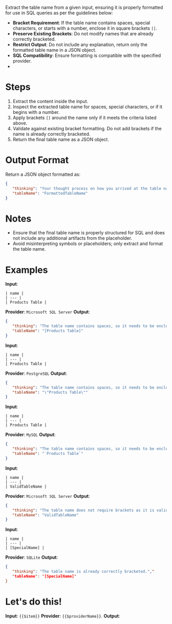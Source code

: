 ﻿Extract the table name from a given input, ensuring it is properly formatted for use in SQL queries as per the guidelines below:

- **Bracket Requirement**: If the table name contains spaces, special characters, or starts with a number, enclose it in square brackets `[]`.
- **Preserve Existing Brackets**: Do not modify names that are already correctly bracketed.
- **Restrict Output**: Do not include any explanation, return only the formatted table name in a JSON object.
- **SQL Compatibility**: Ensure formatting is compatible with the specified provider.
- 
# Steps

1. Extract the content inside the input.
2. Inspect the extracted table name for spaces, special characters, or if it begins with a number.
3. Apply brackets `[]` around the name only if it meets the criteria listed above.
4. Validate against existing bracket formatting. Do not add brackets if the name is already correctly bracketed.
5. Return the final table name as a JSON object.

# Output Format

Return a JSON object formatted as:

```json
{
   "thinking": "Your thought process on how you arrived at the table name.",
   "tableName": "FormattedTableName"
}
```

# Notes

- Ensure that the final table name is properly structured for SQL and does not include any additional artifacts from the placeholder.
- Avoid misinterpreting symbols or placeholders; only extract and format the table name.

# Examples

**Input**: 
```
| name |
| --- |
| Products Table |
```
**Provider**: `Microsoft SQL Server`
**Output**:  
```json
{
   "thinking": "The table name contains spaces, so it needs to be enclosed in brackets for SQL Server compatibility.",
   "tableName": "[Products Table]"
}
```

**Input**: 
```
| name |
| --- |
| Products Table |
``` 
**Provider**: `PostgreSQL`
**Output**:  
```json
{
   "thinking": "The table name contains spaces, so it needs to be enclosed in double quotes for PostgreSQL compatibility.",
   "tableName": "\"Products Table\""
}
```

**Input**: 
```
| name |
| --- |
| Products Table |
```
**Provider**: `MySQL`
**Output**:  
```json
{
   "thinking": "The table name contains spaces, so it needs to be enclosed in backticks for MySQL compatibility.",
   "tableName": "`Products Table`"
}
```

**Input**: 
```
| name |
| --- |
| ValidTableName |
```
**Provider**: `Microsoft SQL Server`
**Output**:  
```json
{
   "thinking": "The table name does not require brackets as it is valid without them.",
   "tableName": "ValidTableName"
}
```

**Input**:
```
| name |
| --- |
| [SpecialName] |
```
**Provider**: `SQLite`
**Output**:  
```json
{
   "thinking": "The table name is already correctly bracketed.","
   "tableName": "[SpecialName]"
}
```

# Let's do this!

**Input**: `{{$item}}`
**Provider**: `{{$providerName}}`.
**Output**: 